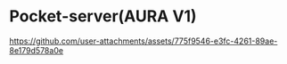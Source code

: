 # Pocket-server(AURA V1)
 


https://github.com/user-attachments/assets/775f9546-e3fc-4261-89ae-8e179d578a0e

